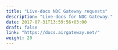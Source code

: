 ```yaml
---
title: "Live-docs NDC Gateway requests"
description: "Live-docs for NDC Gateway."
date: 2017-07-31T13:59:56+03:00
draft: false
link: "https://docs.airgateway.net/"
weight: 20
---
```


